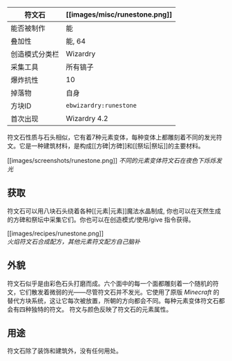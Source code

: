 | 符文石 | [[images/misc/runestone.png]] |
|---|---|
| 能否被制作 | 能 |
| 叠加性 | 能, 64 |
| 创造模式分类栏	 | Wizardry |
| 采集工具 | 所有镐子 |
| 爆炸抗性 | 10 |
| 掉落物 | 自身 |
| 方块ID | `ebwizardry:runestone` |
| 首次出现 | Wizardry 4.2 |

符文石性质与石头相似，它有着7种元素变体，每种变体上都雕刻着不同的发光符文。它是一种建筑材料，是构成[[方碑|方碑]]和[[祭坛|祭坛]]的主要材料。

[[images/screenshots/runestone.png]]
_不同的元素变体符文石在夜色下烁烁发光_

## 获取
符文石可以用八块石头绕着各种[[元素|元素]]魔法水晶制成, 你也可以在天然生成的方碑和祭坛中采集它们。你也可以在创造模式/使用/give 指令获得。 

[[images/recipes/runestone.png]]  
_火焰符文石合成配方，其他元素符文配方自己脑补_

## 外貌

符文石似乎是由彩色石头打磨而成。六个面中的每一个面都雕刻着一个随机的符文，它们散发着微弱的光——尽管符文石并不发光。它使用了原版 _Minecraft_ 的替代方块系统，这让它每次被放置，所朝的方向都会不同。每种元素变体符文石都会有四种独特的符文。 符文与颜色反映了符文石的元素属性。

## 用途
符文石除了装饰和建筑外，没有任何用处。
